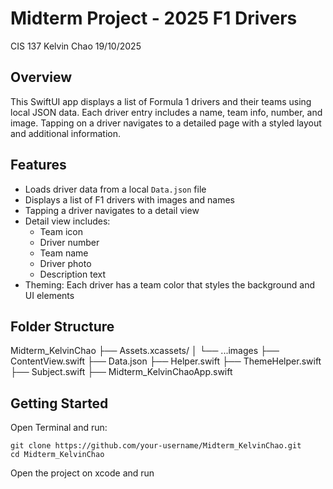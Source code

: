 # Midterm Project - 2025 F1 Drivers

CIS 137
Kelvin Chao
19/10/2025

## Overview

This SwiftUI app displays a list of Formula 1 drivers and their teams using local JSON data. Each driver entry includes a name, team info, number, and image. Tapping on a driver navigates to a detailed page with a styled layout and additional information.

## Features

- Loads driver data from a local `Data.json` file
- Displays a list of F1 drivers with images and names
- Tapping a driver navigates to a detail view
- Detail view includes:
  - Team icon
  - Driver number
  - Team name
  - Driver photo
  - Description text
- Theming: Each driver has a team color that styles the background and UI elements

## Folder Structure

Midterm_KelvinChao
├── Assets.xcassets/
│ └── ...images
├── ContentView.swift
├── Data.json
├── Helper.swift
├── ThemeHelper.swift
├── Subject.swift
├── Midterm_KelvinChaoApp.swift

## Getting Started

Open Terminal and run:

```
git clone https://github.com/your-username/Midterm_KelvinChao.git
cd Midterm_KelvinChao
```

Open the project on xcode and run
